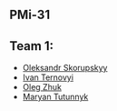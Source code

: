 ## PMi-31
## Team 1:
* [Oleksandr Skorupskyy](https://github.com/AlexSkorupsky)
* [Ivan Ternovyi](https://github.com/ivanternovyi)
* [Oleg Zhuk](https://github.com/NSArray47)
* [Maryan Tutunnyk](https://github.com/maryantutunnyk1999)

